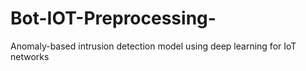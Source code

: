 # Bot-IOT-Preprocessing-
Anomaly-based intrusion detection model using deep learning for IoT networks
